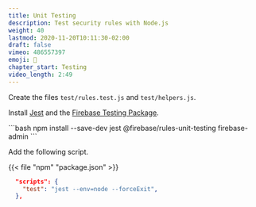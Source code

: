```yaml
---
title: Unit Testing
description: Test security rules with Node.js
weight: 40
lastmod: 2020-11-20T10:11:30-02:00
draft: false
vimeo: 486557397
emoji: 🧪
chapter_start: Testing
video_length: 2:49
---
```


Create the files `test/rules.test.js` and `test/helpers.js`.

Install [Jest](https://jestjs.io/) and the [Firebase Testing Package](https://www.npmjs.com/package/@firebase/rules-unit-testing).

<File name="command line">
  <Terminal />
</File>
```bash
npm install --save-dev jest @firebase/rules-unit-testing firebase-admin
```

Add the following script.

{{< file "npm" "package.json" >}}

```json
  "scripts": {
    "test": "jest --env=node --forceExit",
  },
```
